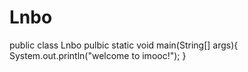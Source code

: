 # Lnbo
public class Lnbo
  pulbic static void main(String[] args){
    System.out.println("welcome to imooc!");
  }
